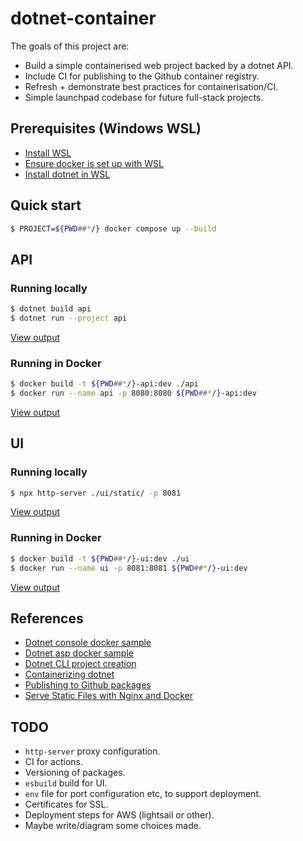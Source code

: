 # dotnet-container

The goals of this project are:

- Build a simple containerised web project backed by a dotnet API.
- Include CI for publishing to the Github container registry.
- Refresh + demonstrate best practices for containerisation/CI.
- Simple launchpad codebase for future full-stack projects.

## Prerequisites (Windows WSL)

- [Install WSL](https://learn.microsoft.com/en-us/windows/wsl/install)
- [Ensure docker is set up with WSL](https://docs.docker.com/desktop/wsl/)
- [Install dotnet in WSL](https://learn.microsoft.com/en-us/dotnet/core/install/linux-ubuntu)

## Quick start

```bash
$ PROJECT=${PWD##*/} docker compose up --build
```

## API

### Running locally

```bash
$ dotnet build api
$ dotnet run --project api
```

[View output](http://localhost:5112)

### Running in Docker

```bash
$ docker build -t ${PWD##*/}-api:dev ./api
$ docker run --name api -p 8080:8080 ${PWD##*/}-api:dev
```

[View output](http://localhost:8080)

## UI

### Running locally

```bash
$ npx http-server ./ui/static/ -p 8081
```

[View output](http://localhost:8081/)

### Running in Docker

```bash
$ docker build -t ${PWD##*/}-ui:dev ./ui
$ docker run --name ui -p 8081:8081 ${PWD##*/}-ui:dev
```

[View output](http://localhost:8081)

## References

- [Dotnet console docker sample](https://github.com/dotnet/dotnet-docker/blob/main/samples/dotnetapp/README.md)
- [Dotnet asp docker sample](https://github.com/dotnet/dotnet-docker/blob/main/samples/aspnetapp/README.md)
- [Dotnet CLI project creation](https://learn.microsoft.com/en-us/dotnet/core/tools/dotnet-new)
- [Containerizing dotnet](https://chris-ayers.com/2023/12/03/containerizing-dotnet-part-1)
- [Publishing to Github packages](https://docs.github.com/en/actions/publishing-packages/publishing-docker-images)
- [Serve Static Files with Nginx and Docker](https://sabe.io/tutorials/serve-static-files-nginx-docker)

## TODO

- `http-server` proxy configuration.
- CI for actions.
- Versioning of packages.
- `esbuild` build for UI.
- `env` file for port configuration etc, to support deployment.
- Certificates for SSL.
- Deployment steps for AWS (lightsail or other).
- Maybe write/diagram some choices made.
